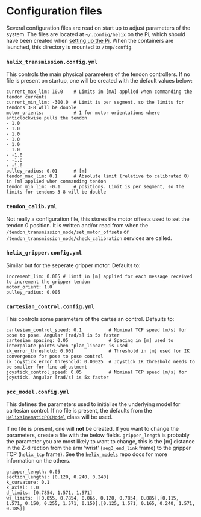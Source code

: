# Configuration files

Several configuration files are read on start up to adjust parameters of the system. The files are located at `~/.config/helix` on the Pi, which should have been created when [setting up the Pi](https://github.com/helix-robotics-ag/main?tab=readme-ov-file#i-want-to-set-up-a-new-robotrpi). When the containers are launched, this directory is mounted to `/tmp/config`.

### `helix_transmission.config.yml`
This controls the main physical parameters of the tendon controllers. If no file is present on startup, one will be created with the default values below:
```
current_max_lim: 10.0    # Limits in [mA] applied when commanding the tendon currents
current_min_lim: -300.0  # Limit is per segment, so the limits for tendons 3-8 will be double
motor_orients:           # 1 for motor orientations where anticlockwise pulls the tendon
- 1.0
- 1.0
- 1.0
- 1.0
- 1.0
- 1.0
- -1.0
- -1.0
- -1.0
pulley_radius: 0.01      # [m]
tendon_max_lim: 0.1      # Absolute limit (relative to calibrated 0) in [m] applied when commanding tendon
tendon_min_lim: -0.1     # positions. Limit is per segment, so the limits for tendons 3-8 will be double
```

### `tendon_calib.yml`
Not really a configuration file, this stores the motor offsets used to set the tendon 0 position. It is written and/or read from when the `/tendon_transmission_node/set_motor_offsets` or `/tendon_transmission_node/check_calibration` services are called.

### `helix_gripper.config.yml`
Similar but for the seperate gripper motor. Defaults to:
```
increment_lim: 0.005 # Limit in [m] applied for each message received to increment the gripper tendon
motor_orient: 1.0
pulley_radius: 0.005
```

### `cartesian_control.config.yml`
This controls some parameters of the cartesian control. Defaults to:
```
cartesian_control_speed: 0.1          # Nominal TCP speed [m/s] for pose to pose. Angular [rad/s] is 5x faster
cartesian_spacing: 0.05               # Spacing in [m] used to interpolate points when "plan_linear" is used
ik_error_threshold: 0.001             # Threshold in [m] used for IK convergence for pose to pose control 
ik_joystick_error_threshold: 0.00025  # Joystick IK threshold needs to be smaller for fine adjustment
joystick_control_speed: 0.05          # Nominal TCP speed [m/s] for joystick. Angular [rad/s] is 5x faster
```

### `pcc_model.config.yml`
This defines the parameters used to initialise the underlying model for cartesian control. If no file is present, the defaults from the [`HelixKinematicPCCModel`](https://github.com/helix-robotics-ag/helix-models/blob/main/helix_models/helix_kinematic_pcc.py) class will be used.

If no file is present, one will **not** be created. If you want to change the parameters, create a file with the below fields. `gripper_length` is probably the parameter you are most likely to want to change, this is the [m] distance in the Z-direction from the arm 'wrist' (`seg3_end_link` frame) to the gripper TCP (`helix_tcp` frame). See the [`helix_models`](https://github.com/helix-robotics-ag/helix-models/tree/main) repo docs for more information on the others.
```
gripper_length: 0.05
section_lengths: [0.120, 0.240, 0.240]
k_curvature: 0.1
k_axial: 1.0
d_limits: [0.7854, 1.571, 1.571]
ws_limits: [[0.055, 0.7854, 0.065, 0.120, 0.7854, 0.085],[0.115, 1.571, 0.150, 0.255, 1.571, 0.150],[0.125, 1.571, 0.165, 0.240, 1.571, 0.185]]
```
